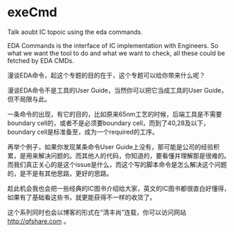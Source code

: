 # exeCmd

Talk aoubt IC topoic using the eda commands.

EDA Commands is the interface of IC implementation with Engineers.
So what we want the tool to do and what we want to check, all these could be fetched by EDA CMDs.

漫谈EDA命令，起这个专题的目的在于，这个专题可以给你带来什么呢？

漫谈EDA命令不是工具的User Guide，当然你可以把它当成工具的User Guide，但不局限与此。

一条命令的出现，有它的目的，比如原来65nm工艺的时候，后端工具是不需要boundary cell的，或者不是必须要boundary cell，而到了40,28及以下，boundary cell是标准备至，成为一个required的工序。

再举个例子，如果你发现某条命令User Guide上没有，那可能是公司的经验积累，是用来解决问题的。而其他人的代码，你知道的，要看懂并理解那是很难的。而我们真正关心的是这个issue是什么，而这个写的脚本命令是怎么解决这个问题的，是不是有其他思路，更好的思路。

趁此机会我也会把一些经典的IC图书介绍给大家，英文的IC图书都很直白好懂得，如果有了基础看这些书，就更能获得不一样的收货了。

这个系列同时也会以博客的形式在“清丰尚”连载，你可以访问网站 http://qfshare.com 。
